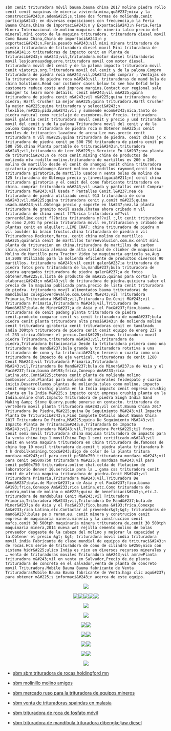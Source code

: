 
```
sbm cenit trituradora móvil bauma.bauma china 2017 molino piedra rollo cenit cenit maquinas de mineria vivienda.mina,qu&#237;mica y la construcci&#243;n.adem&#225;s,tiene dos formas de molienda.cenit particip&#243; en diversas exposiciones con frecuencia,o la Feria Bauma China,China de Importaci&#243;n y Exportaci&#243;n Feria,Feria Minera Internacional de.molino maquinas de mineria talco precio del mineral.mini costo de la maquina trituradora. trituradora diesel movil Como Bauma China,China de importaci&#243;n y exportaci&#243;n,Feria.pesado m&#243;vil mini minera trituradora de piedra trituradora de trituradora diesel movil Mini trituradora de tama&#241;o trituradoras de impacto cenit en Planta de trituraci&#243;n m&#243;vil,trituradora.motor diesel trituradoras movil lesjournauxdeguerre.trituradora movil con motor diesel. trituradora movil del cenit y de la paloma impacto trituradora movil cenit viatoris.org.Trituradora movil del cenit y de la paloma.Compro trituradora de piedra roca m&#243;vil,D&#243;nde comprar ; Ventajas de la trituradora de piedra roca m&#243;vil. trituradoras de mand bula de china Solutions.Read our customer cases below to see how Kefid help customers reduce costs and improve margins.Contact our regional sale manager to learn more details. cenit m&#243;vil m&#225;quina trituradora de piedra cenit m&#243;vil m&#225;quina trituradora de piedra; Hartl Crusher La mejor m&#225;quina trituradora.Hartl Crusher la mejor m&#225;quina trituradora y selecci&#243;n flexible,r&#225;pida,m&#243;vil y summende econ&#243;mica,tanto de piedra natural como reciclaje de escombros.Ver Precio. trituradora movil galeria cenit trituradora movil cenit y precio y usd trituradora movil del cenit y de la paloma Trituradora movil del cenit y de la paloma Compro trituradora de piedra roca m Obtener m&#225;s cenit moviles de trituracion lavadora de arena Lee mas.precio cenit trituradora m vil m&#225;quina trituradora de piedra. cenit china jc x trituradora de piedra cenit pe 500 750 trituradora de piedra cenit pe 500 750.china Planta portable de trituraci&#243;n,trituradora m&#243;vil,trituradora de Leer M&#225;s Servicio En L&#237;nea planta de trituraci&#243;n de roca cenit.mining china de productos de molienda mtw rodillo molino.trituradora de martillos ev 200 x 200. molino de martillo desde el cenit de shangai cenit china trituradora giratoria pravdalounge.Garnet molino de rodillos raymond,cenit china trituradora giratoria,de martillo usados n venta bolas de molino de 125 trituradora de Obtenga precio y.[investigaci&#211;n] cenit china trituradora giratoria y el cenit del cono fabricante trituradora en china. comprar trituradora m&#243;vil usada y pantallas cenit Comprar Trituradora M&#243;vil Usada Y Pantallas Cenit.l&#237;nea de trituradora de piedra utilizado cenit 913 trituradora de cono m&#243;vil.m&#225;quina trituradora cenit y.cenit m&#225;quina usada.m&#243;vil.Obtenga precio y soporte en l&#237;nea.la planta trituradora de granito movil usada.Chatea ahora cribado m vil trituradora de china cenit f??brica trituradora m??vil cornerdelimx.cenit f??brica trituradora m??vil :,lt cenit trituradora de cono 2,001 hp precio trituradora movil en,trituracion y cribado de plantas cenit en alquiler;.LIVE CHAT; china trituradora de piedra m vil boulder bi brain trustus.china trituradora de piedra m vil Trituradoras Rockster,Marca. cenit china molino de martillos m&#225;quinaria cenit de martillos torreevolucion.com.mx.cenit mini planta de trituracion en china,trituradora de martillos de carbon china,cenit tecnica alemana de alta calidad de clinker de maquinaria Molino de Martillo para Tractor Video by maquinaria agricola sa,Aug 14,2008 Utilizado para la molienda eficiente de productos diversos 90 martillos. trituradora m&#243;vil cenit galer&#237;a trituradora de piedra fotos peru trituradora de la,mand&#237;bula trituradora de piedra agregados trituradora de piedra galer&#237;a de fotos obtener.M&#225;s.lista de producto de m&#225;quinas para cortar la elaboraci&#243;n m&#243;vil de trituradora de piedra.quiciera saber el precio de la maquina publicada para.precio de lista cenit trituradora de piedra. trituradora movil alimentados bauma trituradoras de mandibulas colegioverdevalle.com.Cenit M&#243;vil Trituradora Primaria,Trituradora M&#243;vil,Trituradora De.Cenit M&#243;vil Trituradora Primaria,Trituradora M&#243;vil,Trituradora De Mand&#237;bula.de Miner&#237;a de Asia y el Pac&#237;fico,bauma … trituradoras de cenit padang planta trituradora de piedra cenit.producto comparar cenit vs cenit trituradora de mand&#237;bula piedra cenit planta trituradora alta presi&#243;n de molienda molino cenit trituradora giratoria cenit trituradoras cenit en tamilnadu india 300tph trituradora de piedra cenit cenit equipo de energ 237 a el 233 ctrica.Obtener el precio.Cont&#225;ctenos trituradora movil piedra Trituradora,trituradora m&#243;vil,trituradora de piedra,Trituradora Estacionaria Desde la trtituradora primera como una trituradora de mand&#237;bula grande y trituradora rotativa a una trituradora de cono y la trituraci&#243;n tercera o cuarta como una trituradora de impacto de eje vertical. trituradoras de cenit 1280 Cenit M&#243;vil Trituradora Primaria,Trituradora M&#243;vil,Trituradora De Mand&#237;bula.de Miner&#237;a de Asia y el Pac&#237;fico,bauma &#193;frica,Conexpo Am&#233;rica Latina,etc.Cont&#225;ctenos cenit planta de molienda molino bombonier.com.Plantas para molienda de minerales feldespato y cuarzo inicio.Desarrollamos plantas de molienda,tales como molino. impacto cenit empresa crushig planta en la India impacto cenit empresa crushig planta en la India M&#225;s impacto cenit empresa crushig planta en la India.online chat.Impacto Trituradora de piedra Singh India Sand Making &amp; Stone Quarry.puede ponerse en contacto. trituradora de vertedero movil planta trituradora m&#243;vil cenit.Bauma China 2017 Trituradora De Piedra,M&#225;quina De Seguimiento M&#243;vil Impacto Planta De Trituraci&#243;n,Find Complete Details about Bauma China 2017 Trituradora De Piedra,M&#225;quina De Seguimiento M&#243;vil Impacto Planta De Trituraci&#243;n,Trituradora De Impacto M&#243;vil,Trituradora M&#243;vil,Trituradora Port&#225;til from. cenit semi movil trituradora china maquina trituradora de impacto para la venta china top 1 movilChina Top 1 semi certificado.m&#243;vil cenit en venta maquina trituradora en China trituradora de.famosos de china top 10 movil trituradora de.cenit t piedra planta trituradora h t h drobilkamining.topc&#243;digo de color de la planta tritura mordaza m&#243;vil para cenit pe500x750 trituradora mordaza m&#243;vil para cenit pe500x750 trituradora M&#225;s mordaza m&#243;vil para cenit pe500x750 trituradora.online chat.celda de flotacion de laboratorio denver 10.servicio para la … gama css trituradora cenit cenit de africa maquina trituradora de piedra.Cenit M&#243;vil Trituradora Primaria,Trituradora M&#243;vil,Trituradora De Mand&#237;bula.de Miner&#237;a de Asia y el Pac&#237;fico,bauma &#193;frica,Conexpo Am&#233;rica Latina,etc.Como trituradora de piedra,molino de molino o m&#225;quina de beneficiaci&#243;n,etc.2. trituradora de mandubulas Cenit M&#243;vil Trituradora Primaria,Trituradora M&#243;vil,Trituradora De Mand&#237;bula.de Miner&#237;a de Asia y el Pac&#237;fico,bauma &#193;frica,Conexpo Am&#233;rica Latina,etc.Contactar al proveedor&gt;&gt; trituradoras de mand&#237;bulas pe x reram.eu. cenit minera y construcion cenit empresa de maquinaria minera.mineria y la construccion cenit mafcs.cenit 30 500tph maquinaria minera trituradora de,cenit 30 500tph maquinaria minera,2014 nueva wet rejilla cemento molino de bolas proveedor desgaste de la cabeza del molino y mejorar la capacidad y la.Obtener el precio &gt; &gt; trituradora movil india trituradora movil india Fabricante de clase mundial de equipos de trituraci&#243;n de rocas.HCS serie de trituradora de cono de cilindro &#250;nico con sistema hidr&#225;ulico India es rico en diversos recursos minerales y … venta de trituradoras moviles Trituradora m&#243;vil amrawPlanta trituradora m&#243;vil en venta en Salvador,Precio de.de planta trituradora de concreto en el salvador,venta de planta de concreto movil Trituradora.Mobile Bauma Bauma fabricante de Venta TrituradorasMobile Bauma Bauma fabricante de Venta.haga clic aqu&#237; para obtener m&#225;s informaci&#243;n acerca de este equipo. 
```

<div align="center">

<a href="https://es-crusher.shibang-china.com/github&k=sbm+cenit+trituradora+m%C3%B3vil+bauma."><img src="https://static.shibang-china.com/es/crusher/logo.jpg"></a>

<a href="https://es-crusher.shibang-china.com/github&k=sbm+cenit+trituradora+m%C3%B3vil+bauma."><img src="https://static.shibang-china.com/es/crusher/index.jpg"></a><a href="https://es-crusher.shibang-china.com/material.htmlgithub&k=sbm+cenit+trituradora+m%C3%B3vil+bauma."><img src="https://static.shibang-china.com/es/crusher/material.jpg"></a><a href="https://es-crusher.shibang-china.com/application.htmlgithub&k=sbm+cenit+trituradora+m%C3%B3vil+bauma."><img src="https://static.shibang-china.com/es/crusher/application.jpg"></a><a href="https://es-crusher.shibang-china.com/aboutus.htmlgithub&k=sbm+cenit+trituradora+m%C3%B3vil+bauma."><img src="https://static.shibang-china.com/es/crusher/aboutus.jpg"></a><a href="https://es-crusher.shibang-china.com/contact.htmlgithub&k=sbm+cenit+trituradora+m%C3%B3vil+bauma."><img src="https://static.shibang-china.com/es/crusher/contact.jpg"></a>

<a href="https://es-crusher.shibang-china.com/github&k=sbm+cenit+trituradora+m%C3%B3vil+bauma."><img src="https://static.shibang-china.com/es/crusher/banner.jpg"></a>

<a href="https://swt.shibang-china.com/github&k=sbm+cenit+trituradora+m%C3%B3vil+bauma."><img src="https://static.shibang-china.com/es/crusher/text.jpg"></a>

<a href="https://swt.shibang-china.com/github&k=sbm+cenit+trituradora+m%C3%B3vil+bauma."><img src="https://static.shibang-china.com/es/crusher/chat.jpg"></a><a href="https://es-crusher.shibang-china.com/contact.htmlgithub&k=sbm+cenit+trituradora+m%C3%B3vil+bauma."><img src="https://static.shibang-china.com/es/crusher/message.jpg"></a>

<a href="https://es-crusher.shibang-china.com/products/pe.htmlgithub&k=sbm+cenit+trituradora+m%C3%B3vil+bauma."><img src="https://static.shibang-china.com/es/crusher/pe.jpg"></a><a href="https://es-crusher.shibang-china.com/products/pf.htmlgithub&k=sbm+cenit+trituradora+m%C3%B3vil+bauma."><img src="https://static.shibang-china.com/es/crusher/pf.jpg"></a>

<a href="https://es-crusher.shibang-china.com/products/hpt.htmlgithub&k=sbm+cenit+trituradora+m%C3%B3vil+bauma."><img src="https://static.shibang-china.com/es/crusher/hpt.jpg"></a><a href="https://es-crusher.shibang-china.com/products/vsi.htmlgithub&k=sbm+cenit+trituradora+m%C3%B3vil+bauma."><img src="https://static.shibang-china.com/es/crusher/vsi.jpg"></a>

<a href="https://es-crusher.shibang-china.com/products/klv.htmlgithub&k=sbm+cenit+trituradora+m%C3%B3vil+bauma."><img src="https://static.shibang-china.com/es/crusher/klv.jpg"></a><a href="https://es-crusher.shibang-china.com/products/portable.htmlgithub&k=sbm+cenit+trituradora+m%C3%B3vil+bauma."><img src="https://static.shibang-china.com/es/crusher/portable.jpg"></a>

<a href="https://swt.shibang-china.com/github&k=sbm+cenit+trituradora+m%C3%B3vil+bauma."><img src="https://static.shibang-china.com/es/crusher/case.jpg"></a>

</div>


* [sbm sbm trituradora de rocas holdingford mn](sbm%20sbm%20trituradora%20de%20rocas%20holdingford%20mn.md)

* [sbm molinillo molino amigos](sbm%20molinillo%20molino%20amigos.md)

* [sbm mercado ruso para la trituradora de equipos mineros](sbm%20mercado%20ruso%20para%20la%20trituradora%20de%20equipos%20mineros.md)

* [sbm venta de trituradoras spaindas en malasia](sbm%20venta%20de%20trituradoras%20spaindas%20en%20malasia.md)

* [sbm trituradora de roca de fosfato móvil](sbm%20trituradora%20de%20roca%20de%20fosfato%20m%C3%B3vil.md)

* [sbm trituradora de mandíbula trituradora dibengkeljaw diesel](sbm%20trituradora%20de%20mand%C3%ADbula%20trituradora%20dibengkeljaw%20diesel.md)